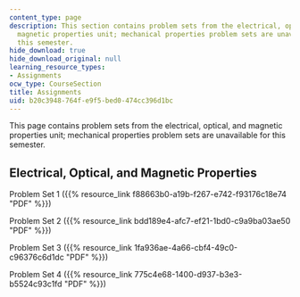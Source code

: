 ```yaml
---
content_type: page
description: This section contains problem sets from the electrical, optical, and
  magnetic properties unit; mechanical properties problem sets are unavailable for
  this semester.
hide_download: true
hide_download_original: null
learning_resource_types:
- Assignments
ocw_type: CourseSection
title: Assignments
uid: b20c3948-764f-e9f5-bed0-474cc396d1bc
---
```


This page contains problem sets from the electrical, optical, and magnetic properties unit; mechanical properties problem sets are unavailable for this semester.

Electrical, Optical, and Magnetic Properties
--------------------------------------------

Problem Set 1 ({{% resource_link f88663b0-a19b-f267-e742-f93176c18e74 "PDF" %}})

Problem Set 2 ({{% resource_link bdd189e4-afc7-ef21-1bd0-c9a9ba03ae50 "PDF" %}})

Problem Set 3 ({{% resource_link 1fa936ae-4a66-cbf4-49c0-c96376c6d1dc "PDF" %}})

Problem Set 4 ({{% resource_link 775c4e68-1400-d937-b3e3-b5524c93c1fd "PDF" %}})